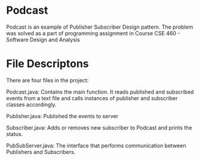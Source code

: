 # Podcast
Podcast is an example of Publisher Subscriber Design pattern. 
The problem was solved as a part of programming assignment in Course CSE 460 - Software Design and Analysis

# File Descriptons
There are four files in the project:  
  
Podcast.java: Contains the main function. It reads published and subscribed events from a text file and calls instances of publisher and subscriber classes accordingly.
  
Publisher.java: Published the events to server  
  
Subscriber.java: Adds or removes new subscriber to Podcast and prints the status.  
  
PubSubServer.java: The interface that performs communication between Publishers and Subscribers.  
